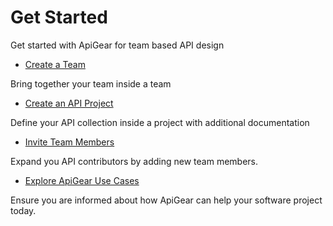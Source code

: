 # Get Started

Get started with ApiGear for team based API design

- [Create a Team](teams)

Bring together your team inside a team

- [Create an API Project](projects)

Define your API collection inside a project with additional documentation

- [Invite Team Members](members)

Expand you API contributors by adding new team members.

- [Explore ApiGear Use Cases](cases)

Ensure you are informed about how ApiGear can help your software project today.
